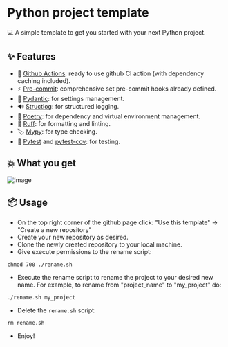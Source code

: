 # Python project template

💻 A simple template to get you started with your next Python project.

## ✨ Features
- 🔨 [Github Actions](https://github.com/features/actions): ready to use github CI action (with dependency caching included).
- ⚡️ [Pre-commit](https://pre-commit.com/): comprehensive set pre-commit hooks already defined.
- 🔧 [Pydantic](https://docs.pydantic.dev/latest/): for settings management.
- 🔊 [Structlog](https://www.structlog.org/en/stable/index.html): for structured logging.
- 📌 [Poetry](https://python-poetry.org/): for dependency and virtual environment management.
- 📝 [Ruff](https://github.com/astral-sh/ruff): for formatting and linting.
- 🏷️ [Mypy](https://mypy.readthedocs.io/en/stable/): for type checking.
- 🧪 [Pytest](https://docs.pytest.org/) and [pytest-cov](https://pytest-cov.readthedocs.io/en/latest/): for testing.


## 💥 What you get
![image](https://gist.github.com/user-attachments/assets/5b7634d9-f784-4038-976e-c1d7a18151e6)



## 📦️ Usage
-  On the top right corner of the github page click: "Use this template" -> "Create a new repository"
- Create your new repository as desired.
- Clone the newly created repository to your local machine.
- Give execute permissions to the rename script:
```shell
chmod 700 ./rename.sh
```
- Execute the rename script to rename the project to your desired new name. For example, to rename from "project_name" to "my_project" do:
```shell
./rename.sh my_project
```
- Delete the `rename.sh` script:
```shell
rm rename.sh
```
- Enjoy!
